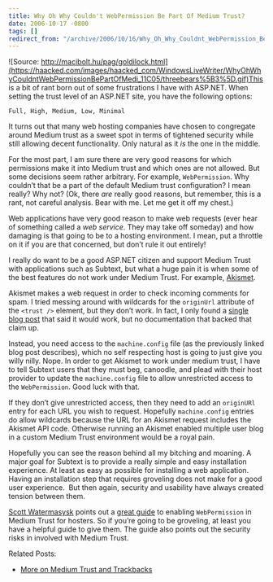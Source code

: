 ```yaml
---
title: Why Oh Why Couldn't WebPermission Be Part Of Medium Trust?
date: 2006-10-17 -0800
tags: []
redirect_from: "/archive/2006/10/16/Why_Oh_Why_Couldnt_WebPermission_Be_Part_Of_Medium_Trust.aspx/"
---
```


![Source:
http://macibolt.hu/pag/goldilock.html](https://haacked.com/images/haacked_com/WindowsLiveWriter/WhyOhWhyCouldntWebPermissionBePartOfMedi_11C05/threebears%5B3%5D.gif)This
is a bit of rant born out of some frustrations I have with ASP.NET. When
setting the trust level of an ASP.NET site, you have the following
options:

`Full, High, Medium, Low, Minimal`

It turns out that many web hosting companies have chosen to congregate
around Medium trust as a sweet spot in terms of tightened security while
still allowing decent functionality. Only natural as it *is* the one in
the middle.

For the most part, I am sure there are very good reasons for which
permissions make it into Medium trust and which ones are not allowed.
But some decisions seem rather arbitrary. For example, `WebPermission`.
Why couldn’t that be a part of the default Medium trust configuration? I
mean really? Why not? (Ok, there *are* really good reasons, but
remember, this is a rant, not careful analysis. Bear with me. Let me get
it off my chest.)

Web applications have very good reason to make web requests (ever hear
of something called a *web service*. They may take off someday) and how
damaging is that going to be to a hosting environment. I mean, put a
throttle on it if you are that concerned, but don’t rule it out
entirely!

I really do want to be a good ASP.NET citizen and support Medium Trust
with applications such as Subtext, but what a huge pain it is when some
of the best features do not work under Medium Trust. For example,
[Akismet](http://akismet.com/ "Akismet").

Akismet makes a web request in order to check incoming comments for
spam. I tried messing around with wildcards for the `originUrl`
attribute of the `<trust />` element, but they don’t work. In fact, I
only found a [single blog
post](http://developers.ie/blogs/cconnolly/archive/2005/07/01/1498.aspx "Wildcards for originUrl")
that said it would work, but no documentation that backed that claim up.

Instead, you need access to the `machine.config` file (as the previously
linked blog post describes), which no self respecting host is going to
just give you willy nilly. Nope. In order to get Akismet to work under
medium trust, I have to tell Subtext users that they must beg, canoodle,
and plead with their host provider to update the `machine.config` file
to allow unrestricted access to the `WebPermission`. Good luck with
that.

If they don’t give unrestricted access, then they need to add an
`originURl` entry for each URL you wish to request. Hopefully
`machine.config` entries do allow wildcards because the URL for an
Akismet request includes the Akismet API code. Otherwise running an
Akismet enabled multiple user blog in a custom Medium Trust environment
would be a royal pain.

Hopefully you can see the reason behind all my bitching and moaning. A
major goal for Subtext is to provide a really simple and easy
installation experience. At least as easy as possible for installing a
web application.  Having an installation step that requires groveling
does not make for a good user experience.  But then again, security and
usability have always created tension between them.

[Scott Watermasysk](http://scottwater.com/blog/ "Ancora Imparo") points
out a [great
guide](http://weblogs.asp.net/hosterposter/archive/2006/03/22/440886.aspx "Enabling Web Permission In Medium Trust")
to enabling `WebPermission` in Medium Trust for hosters. So if you’re
going to be groveling, at least you have a helpful guide to give them.
The guide also points out the security risks in involved with Medium
Trust.

Related Posts:

-   [More on Medium Trust and
    Trackbacks](https://haacked.com/archive/2006/07/10/MoreOnMediumTrustAndTrackbacks.aspx "Medium Trust and Trackbacks")



